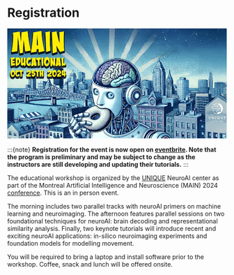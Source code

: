 # Registration

![](./banner.jpeg)

:::{note}
**Registration for the event is now open on [eventbrite](https://www.eventbrite.ca/e/main-educational-2024-tickets-1006869863867). Note that the program is preliminary and may be subject to change as the instructors are still developing and updating their tutorials.**
:::

The educational workshop is organized by the [UNIQUE](https://www.unique.quebec/) NeuroAI center as part of the Montreal Artificial Intelligence and Neuroscience (MAIN) 2024 [conference](https://www.main2024.org/). This is an in person event.

The morning includes two parallel tracks with neuroAI primers on machine learning and neuroimaging. The afternoon features parallel sessions on two foundational techniques for neuroAI: brain decoding and representational similarity analysis. Finally, two keynote tutorials will introduce recent and exciting neuroAI applications: in-silico neuroimaging experiments and foundation models for modelling movement.

You will be required to bring a laptop and install software prior to the workshop. Coffee, snack and lunch will be offered onsite.
